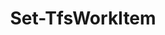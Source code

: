 ﻿---
title: Set-TfsWorkItem
breadcrumbs: [ "WorkItem" ]
parent: "WorkItem"
description: "Sets the contents of one or more work items. "
remarks: 
parameterSets: 
  "_All_": [ Area, AssignedTo, BoardColumn, BoardColumnDone, BoardLane, BypassRules, Collection, Description, Fields, Iteration, Passthru, Priority, Project, Reason, Server, State, Tags, Title, ValueArea, WorkItem ] 
  "__AllParameterSets":  
    WorkItem: 
      type: "object"  
      position: "0"  
    Area: 
      type: "string"  
    AssignedTo: 
      type: "object"  
    BoardColumn: 
      type: "string"  
    BoardColumnDone: 
      type: "bool"  
    BoardLane: 
      type: "string"  
    BypassRules: 
      type: "SwitchParameter"  
    Collection: 
      type: "object"  
    Description: 
      type: "string"  
    Fields: 
      type: "Hashtable"  
    Iteration: 
      type: "string"  
    Passthru: 
      type: "SwitchParameter"  
    Priority: 
      type: "int"  
    Project: 
      type: "object"  
    Reason: 
      type: "string"  
    Server: 
      type: "object"  
    State: 
      type: "string"  
    Tags: 
      type: "string[]"  
    Title: 
      type: "string"  
    ValueArea: 
      type: "string" 
parameters: 
  - name: "WorkItem" 
    description: "Specifies a work item. Valid values are the work item ID or an instance of Microsoft.TeamFoundation.WorkItemTracking.WebApi.Models.WorkItem. " 
    globbing: false 
    pipelineInput: "true (ByValue)" 
    position: 0 
    type: "object" 
    aliases: [ id ] 
  - name: "id" 
    description: "Specifies a work item. Valid values are the work item ID or an instance of Microsoft.TeamFoundation.WorkItemTracking.WebApi.Models.WorkItem. This is an alias of the WorkItem parameter." 
    globbing: false 
    pipelineInput: "true (ByValue)" 
    position: 0 
    type: "object" 
    aliases: [ id ] 
  - name: "Title" 
    description: "Specifies the title of the work item. " 
    globbing: false 
    type: "string" 
  - name: "Description" 
    description: "Specifies the description of the work item. " 
    globbing: false 
    type: "string" 
  - name: "Area" 
    description: "Specifies the area path of the work item. " 
    globbing: false 
    type: "string" 
  - name: "Iteration" 
    description: "Specifies the iteration path of the work item. " 
    globbing: false 
    type: "string" 
  - name: "AssignedTo" 
    description: "Specifies the user this work item is assigned to. " 
    globbing: false 
    type: "object" 
  - name: "State" 
    description: "Specifies the state of the work item. " 
    globbing: false 
    type: "string" 
  - name: "Reason" 
    description: "Specifies the reason (field 'System.Reason') of the work item. " 
    globbing: false 
    type: "string" 
  - name: "ValueArea" 
    description: "Specifies the Value Area of the work item. " 
    globbing: false 
    type: "string" 
  - name: "BoardColumn" 
    description: "Specifies the board column of the work item. " 
    globbing: false 
    type: "string" 
  - name: "BoardColumnDone" 
    description: "Specifies whether the work item is in the sub-column Doing or Done in a board. " 
    globbing: false 
    type: "bool" 
    defaultValue: "False" 
  - name: "BoardLane" 
    description: "Specifies the board lane of the work item " 
    globbing: false 
    type: "string" 
  - name: "Priority" 
    description: "Specifies the priority of the work item. " 
    globbing: false 
    type: "int" 
    defaultValue: "0" 
  - name: "Tags" 
    description: "Specifies the tags of the work item. " 
    globbing: false 
    type: "string[]" 
  - name: "Fields" 
    description: "Specifies the names and the corresponding values for the fields to be set in the work item and whose values were not supplied in the other arguments to this cmdlet. " 
    globbing: false 
    type: "Hashtable" 
  - name: "BypassRules" 
    description: "Bypasses any rule validation when saving the work item. Use it with caution, as this may leave the work item in an invalid state. " 
    globbing: false 
    type: "SwitchParameter" 
    defaultValue: "False" 
  - name: "Passthru" 
    description: "Returns the results of the command. By default, this cmdlet does not generate any output. " 
    globbing: false 
    type: "SwitchParameter" 
    defaultValue: "False" 
  - name: "Project" 
    description: "Specifies the name of the Team Project, its ID (a GUID), or a Microsoft.TeamFoundation.Core.WebApi.TeamProject object to connect to. When omitted, it defaults to the connection set by Connect-TfsTeamProject (if any). For more details, see the Get-TfsTeamProject cmdlet. " 
    globbing: false 
    type: "object" 
  - name: "Collection" 
    description: "Specifies the URL to the Team Project Collection or Azure DevOps Organization to connect to, a TfsTeamProjectCollection object (Windows PowerShell only), or a VssConnection object. You can also connect to an Azure DevOps Services organizations by simply providing its name instead of the full URL. For more details, see the Get-TfsTeamProjectCollection cmdlet. When omitted, it defaults to the connection set by Connect-TfsTeamProjectCollection (if any). " 
    globbing: false 
    type: "object" 
    aliases: [ Organization ] 
  - name: "Organization" 
    description: "Specifies the URL to the Team Project Collection or Azure DevOps Organization to connect to, a TfsTeamProjectCollection object (Windows PowerShell only), or a VssConnection object. You can also connect to an Azure DevOps Services organizations by simply providing its name instead of the full URL. For more details, see the Get-TfsTeamProjectCollection cmdlet. When omitted, it defaults to the connection set by Connect-TfsTeamProjectCollection (if any). This is an alias of the Collection parameter." 
    globbing: false 
    type: "object" 
    aliases: [ Organization ] 
  - name: "Server" 
    description: "Specifies the URL to the Team Foundation Server to connect to, a TfsConfigurationServer object (Windows PowerShell only), or a VssConnection object. When omitted, it defaults to the connection set by Connect-TfsConfiguration (if any). For more details, see the Get-TfsConfigurationServer cmdlet. " 
    globbing: false 
    type: "object"
inputs: 
  - type: "System.Object" 
    description: "Specifies a work item. Valid values are the work item ID or an instance of Microsoft.TeamFoundation.WorkItemTracking.WebApi.Models.WorkItem. "
outputs: 
  - type: "Microsoft.TeamFoundation.WorkItemTracking.WebApi.Models.WorkItem" 
    description: 
notes: 
relatedLinks: 
  - text: "Online Version:" 
    uri: "https://tfscmdlets.dev/docs/cmdlets/WorkItem/Set-TfsWorkItem"
aliases: 
examples: 
---
